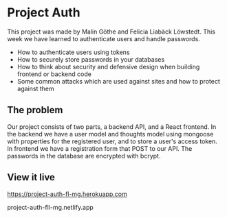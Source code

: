 # Project Auth
This project was made by Malin Göthe and Felicia Liabäck Löwstedt.
This week we have learned to authenticate users and handle passwords.

- How to authenticate users using tokens
- How to securely store passwords in your databases
- How to think about security and defensive design when building frontend or backend code
- Some common attacks which are used against sites and how to protect against them

## The problem

Our project consists of two parts, a backend API, and a React frontend. In the backend we have a user model and thoughts model using mongoose with properties for the registered user, and to store a user's access token. In frontend we have a registration form that POST to our API. The passwords in the database are encrypted with bcrypt. 

## View it live

https://project-auth-fl-mg.herokuapp.com

project-auth-fll-mg.netlify.app
